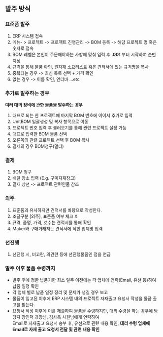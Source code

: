 ## 발주 방식
### 표준품 발주
1. ERP 시스템 접속
2. 메뉴- > 프로젝트 -> 프로젝트 진행관리 -> BOM 등록 -> 해당 프로젝트 명 혹은 숫자로 접속
3. BOM 레벨은 본인이 주문해야하는 사항에 맞춰 입력 후 **.001** 부터 시작하여 순번 지정
4. 규격을 통해 물품 확인, 원자재 소요리스트 혹은 견적서에 있는 규격명을 복사
5. 중복되는 경우 -> 최신 목록 선택 + 가격 확인
6. 없는 경우 -> 이름 확인, 언더바 ...etc

### 추가로 발주하는 경우

**여러 대의 장비에 관한 물품을 발주하는 경우** 
1. 대표로 되는 한 프로젝트에 마지막 BOM 번호에 이어서 추가로 입력
2. UnitBOM 일괄생성 및 복사 항목으로 이동
3. 프로젝트 번호 입력 후 불러오기를 통해 관련 프로젝트 설정 가능
4. 대표로 입력한 BOM 물품 선택
5. 오른쪽의 관련 프로젝트 선택 후 BOM 복사
6. 결제의 경우 BOM청구(멀티)


### 결제
1. BOM 청구
2. 배달 장소 입력 (E.g. 구미자재창고)
3. 결재 상선 -> 프로젝트 관련인물 참조

### 외주
1. 표준품과 유사하지만 견적서를 바탕으로 작성한다.
2. 조달구분 [외주], 표준품 여부 체크 X
3. 규격, 품명, 가격, 갯수는 견적서를 통해 확인
4. Maker와 구매거래처는 견적서에 적힌 업체명 입력

### 선진행
1. 선진행 시, 비고란, 의견란 등에 선진행물품인 점을 언급


### 발주 이후 물품 수령까지
* 발주 후에 정한 납품기한 최소 일주 이전에는 각 업체에 연락(Email, 유선 등)하여 납품 일정 확인
* 각 업체 별로 납품 일정 정리 및 문제가 생길 경우 보고
* 물품이 입고된 이후에 ERP 시스템 내의 프로젝트 자재출고 요청서 작성을 물품 출고를 받는다.
* 요청서 작성 이후에 이를 제출하여 물품을 수령하지만, 대리 수령을 하는 경우에 담당자 장인덕 과장님, 김사욱 사원님에게 연락하여  
Email로 자재출고 요청서 송부 후, 유선으로 관련 내용 확인, **대리 수령 업체에 Email로 자재 출고 요청서 전달 및 관련 내용 확인**



